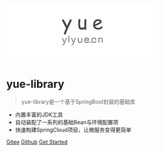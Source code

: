 ![logo](_images/logo.png)

# yue-library

> yue-library是一个基于SpringBoot封装的基础库

* 内置丰富的JDK工具
* 自动装配了一系列的基础Bean与环境配置项
* 快速构建SpringCloud项目，让微服务变得更简单

[Gitee](https://gitee.com/yl-yue/yue-library)
[Github](https://github.com/yl-yue/yue-library)
[Get Started](README.md)